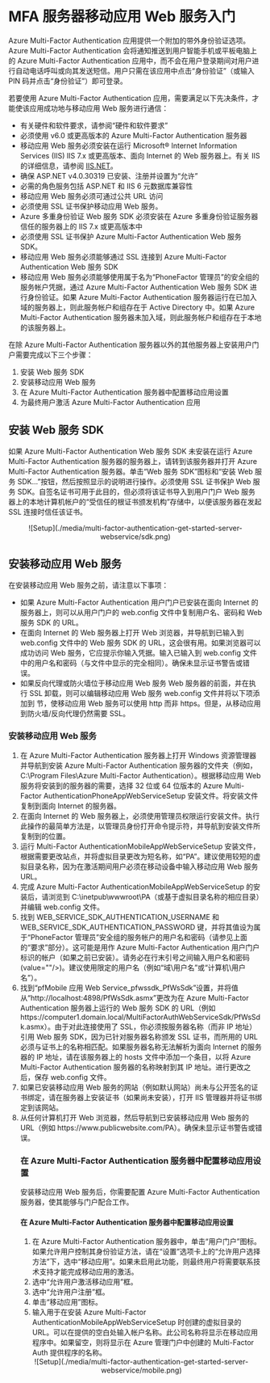 <properties 
	pageTitle="MFA 服务器移动应用 Web 服务入门" 
	description="Azure Multi-Factor Authentication 应用提供一个附加的带外身份验证选项。它可以让 MFA 服务器对用户使用推送通知。" 
	services="multi-factor-authentication" 
	documentationCenter="" 
	authors="billmath" 
	manager="stevenpo" 
	editor="curtland"/>

<tags 
	ms.service="multi-factor-authentication" 
	ms.date="08/04/2016" 
	wacn.date=""/>

# MFA 服务器移动应用 Web 服务入门

Azure Multi-Factor Authentication 应用提供一个附加的带外身份验证选项。Azure Multi-Factor Authentication 会将通知推送到用户智能手机或平板电脑上的 Azure Multi-Factor Authentication 应用中，而不会在用户登录期间对用户进行自动电话呼叫或向其发送短信。用户只需在该应用中点击“身份验证”（或输入 PIN 码并点击“身份验证”）即可登录。

若要使用 Azure Multi-Factor Authentication 应用，需要满足以下先决条件，才能使该应用成功地与移动应用 Web 服务进行通信：

- 有关硬件和软件要求，请参阅“硬件和软件要求”
- 必须使用 v6.0 或更高版本的 Azure Multi-Factor Authentication 服务器
- 移动应用 Web 服务必须安装在运行 Microsoft® Internet Information Services (IIS) IIS 7.x 或更高版本、面向 Internet 的 Web 服务器上。有关 IIS 的详细信息，请参阅 [IIS.NET](http://www.iis.net/)。
- 确保 ASP.NET v4.0.30319 已安装、注册并设置为“允许”
- 必需的角色服务包括 ASP.NET 和 IIS 6 元数据库兼容性
- 移动应用 Web 服务必须可通过公共 URL 访问
- 必须使用 SSL 证书保护移动应用 Web 服务。
- Azure 多重身份验证 Web 服务 SDK 必须安装在 Azure 多重身份验证服务器信任的服务器上的 IIS 7.x 或更高版本中
- 必须使用 SSL 证书保护 Azure Multi-Factor Authentication Web 服务 SDK。
- 移动应用 Web 服务必须能够通过 SSL 连接到 Azure Multi-Factor Authentication Web 服务 SDK
- 移动应用 Web 服务必须能够使用属于名为“PhoneFactor 管理员”的安全组的服务帐户凭据，通过 Azure Multi-Factor Authentication Web 服务 SDK 进行身份验证。如果 Azure Multi-Factor Authentication 服务器运行在已加入域的服务器上，则此服务帐户和组存在于 Active Directory 中。如果 Azure Multi-Factor Authentication 服务器未加入域，则此服务帐户和组存在于本地的该服务器上。


在除 Azure Multi-Factor Authentication 服务器以外的其他服务器上安装用户门户需要完成以下三个步骤：

1. 安装 Web 服务 SDK
2. 安装移动应用 Web 服务
3. 在 Azure Multi-Factor Authentication 服务器中配置移动应用设置
4. 为最终用户激活 Azure Multi-Factor Authentication 应用

## 安装 Web 服务 SDK

如果 Azure Multi-Factor Authentication Web 服务 SDK 未安装在运行 Azure Multi-Factor Authentication 服务器的服务器上，请转到该服务器并打开 Azure Multi-Factor Authentication 服务器。单击“Web 服务 SDK”图标和“安装 Web 服务 SDK...”按钮，然后按照显示的说明进行操作。必须使用 SSL 证书保护 Web 服务 SDK。自签名证书可用于此目的，但必须将该证书导入到用户门户 Web 服务器上的本地计算机帐户的“受信任的根证书颁发机构”存储中，以便该服务器在发起 SSL 连接时信任该证书。

<center>![Setup](./media/multi-factor-authentication-get-started-server-webservice/sdk.png)</center>

## 安装移动应用 Web 服务
在安装移动应用 Web 服务之前，请注意以下事项：

- 如果 Azure Multi-Factor Authentication 用户门户已安装在面向 Internet 的服务器上，则可以从用户门户的 web.config 文件中复制用户名、密码和 Web 服务 SDK 的 URL。
- 在面向 Internet 的 Web 服务器上打开 Ｗeb 浏览器，并导航到已输入到 web.config 文件中的 Web 服务 SDK 的 URL，这会很有用。如果浏览器可以成功访问 Web 服务，它应提示你输入凭据。输入已输入到 web.config 文件中的用户名和密码（与文件中显示的完全相同）。确保未显示证书警告或错误。
- 如果反向代理或防火墙位于移动应用 Web 服务 Web 服务器的前面，并在执行 SSL 卸载，则可以编辑移动应用 Web 服务 web.config 文件并将以下项添加到 <appSettings> 节，使移动应用 Web 服务可以使用 http 而非 https。但是，从移动应用到防火墙/反向代理仍然需要 SSL。<add key="SSL\_REQUIRED" value="false"/>

### 安装移动应用 Web 服务

<ol>
<li>在 Azure Multi-Factor Authentication 服务器上打开 Windows 资源管理器并导航到安装 Azure Multi-Factor Authentication 服务器的文件夹（例如，C:\Program Files\Azure Multi-Factor Authentication）。根据移动应用 Web 服务将安装到的服务器的需要，选择 32 位或 64 位版本的 Azure Multi-Factor AuthenticationPhoneAppWebServiceSetup 安装文件。将安装文件复制到面向 Internet 的服务器。</li> 

<li>在面向 Internet 的 Web 服务器上，必须使用管理员权限运行安装文件。执行此操作的最简单方法是，以管理员身份打开命令提示符，并导航到安装文件所复制到的位置。</li>  

<li>运行 Multi-Factor AuthenticationMobileAppWebServiceSetup 安装文件，根据需要更改站点，并将虚拟目录更改为短名称，如“PA”。建议使用较短的虚拟目录名称，因为在激活期间用户必须在移动设备中输入移动应用 Web 服务 URL。</li> 

<li>完成 Azure Multi-Factor AuthenticationMobileAppWebServiceSetup 的安装后，请浏览到 C:\inetpub\wwwroot\PA（或基于虚拟目录名称的相应目录）并编辑 web.config 文件。</li>  

<li>找到 WEB_SERVICE_SDK_AUTHENTICATION_USERNAME 和 WEB_SERVICE_SDK_AUTHENTICATION_PASSWORD 键，并将其值设为属于“PhoneFactor 管理员”安全组的服务帐户的用户名和密码（请参见上面的“要求”部分）。这可能是用作 Azure Multi-Factor Authentication 用户门户标识的帐户（如果之前已安装）。请务必在行末引号之间输入用户名和密码 (value=""/>)。建议使用限定的用户名（例如“域\用户名”或“计算机\用户名”）。</li>  

<li>找到“pfMobile 应用 Web Service_pfwssdk_PfWsSdk”设置，并将值从“http://localhost:4898/PfWsSdk.asmx”更改为在 Azure Multi-Factor Authentication 服务器上运行的 Web 服务 SDK 的 URL（例如 https://computer1.domain.local/MultiFactorAuthWebServiceSdk/PfWsSdk.asmx）。由于对此连接使用了 SSL，你必须按服务器名称（而非 IP 地址）引用 Web 服务 SDK，因为已针对服务器名称颁发 SSL 证书，而所用的 URL 必须与证书上的名称相匹配。如果服务器名称无法解析为面向 Internet 的服务器的 IP 地址，请在该服务器上的 hosts 文件中添加一个条目，以将 Azure Multi-Factor Authentication 服务器的名称映射到其 IP 地址。进行更改之后，保存 web.config 文件。</li>  

<li>如果已安装移动应用 Web 服务的网站（例如默认网站）尚未与公开签名的证书绑定，请在服务器上安装证书（如果尚未安装），打开 IIS 管理器并将证书绑定到该网站。</li>  

<li>从任何计算机打开 Web 浏览器，然后导航到已安装移动应用 Web 服务的 URL（例如 https://www.publicwebsite.com/PA）。确保未显示证书警告或错误。</li> 

### 在 Azure Multi-Factor Authentication 服务器中配置移动应用设置
安装移动应用 Web 服务后，你需要配置 Azure Multi-Factor Authentication 服务器，使其能够与门户配合工作。

#### 在 Azure Multi-Factor Authentication 服务器中配置移动应用设置

1. 在 Azure Multi-Factor Authentication 服务器中，单击“用户门户”图标。如果允许用户控制其身份验证方法，请在“设置”选项卡上的“允许用户选择方法”下，选中“移动应用”。如果未启用此功能，则最终用户将需要联系技术支持才能完成移动应用的激活。
2. 选中“允许用户激活移动应用”框。
3. 选中“允许用户注册”框。
4. 单击“移动应用”图标。
5. 输入用于在安装 Azure Multi-Factor AuthenticationMobileAppWebServiceSetup 时创建的虚拟目录的 URL。可以在提供的空白处输入帐户名称。此公司名称将显示在移动应用程序中。如果留空，则将显示在 Azure 管理门户中创建的 Multi-Factor Auth 提供程序的名称。



<center>![Setup](./media/multi-factor-authentication-get-started-server-webservice/mobile.png)</center>
 

<!---HONumber=Mooncake_0919_2016-->